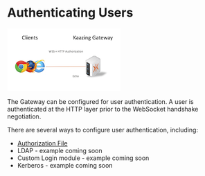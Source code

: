 # Authenticating Users

![user-auth](authorization.png)

The Gateway can be configured for user authentication.  A user is authenticated at the HTTP layer prior to the WebSocket handshake negotiation.

There are several ways to configure user authentication, including:

* [Authorization File](file)
* LDAP - example coming soon
* Custom Login module - example coming soon
* Kerberos - example coming soon
